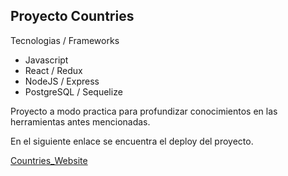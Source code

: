 ## Proyecto Countries ##

Tecnologias / Frameworks

- Javascript
- React / Redux
- NodeJS / Express
- PostgreSQL / Sequelize

Proyecto a modo practica para profundizar conocimientos en las herramientas antes mencionadas.

En el siguiente enlace se encuentra el deploy del proyecto.

[Countries_Website](https://dashing-chimera-c833f2.netlify.app/)